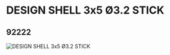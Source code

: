 # DESIGN SHELL 3x5 Ø3.2 STICK
## 92222
![DESIGN SHELL 3x5 Ø3.2 STICK](https://lc-www-live-s.legocdn.com/media/bricks/5/2/4623002.jpg)